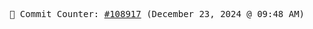 <p align="center">
    <samp>
        📮 Commit Counter: <a href="https://github.com/Javascript-void0/Javascript-void0/commits/main">#108917</a> (December 23, 2024 @ 09:48 AM)
    </samp>
</p>
